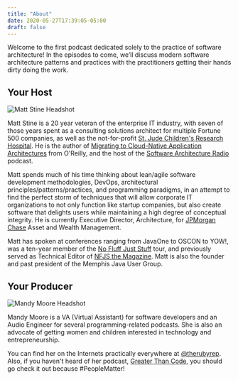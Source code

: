 ```yaml
---
title: "About"
date: 2020-05-27T17:39:05-05:00
draft: false
---
```


Welcome to the first podcast dedicated solely to the practice of software architecture! In the episodes to come, we’ll discuss modern software architecture patterns and practices with the practitioners getting their hands dirty doing the work. 

## Your Host

![Matt Stine Headshot](/images/matt.jpg)

Matt Stine is a 20 year veteran of the enterprise IT industry, with seven of those years spent as a consulting solutions architect for multiple Fortune 500 companies, as well as the not-for-profit [St. Jude Children's Research Hospital](https://www.stjude.org). He is the author of [Migrating to Cloud-Native Application Architectures](http://www.oreilly.com/programming/free/migrating-cloud-native-application-architectures.csp) from O'Reilly, and the host of the [Software Architecture Radio](http://www.softwarearchitecturerad.io) podcast.

Matt spends much of his time thinking about lean/agile software development methodologies, DevOps, architectural principles/patterns/practices, and programming paradigms, in an attempt to find the perfect storm of techniques that will allow corporate IT organizations to not only function like startup companies, but also create software that delights users while maintaining a high degree of conceptual integrity. He is currently Executive Director, Architecture, for [JPMorgan Chase](https://www.jpmorgan.com/) Asset and Wealth Management.

Matt has spoken at conferences ranging from JavaOne to OSCON to YOW!, was a ten-year member of the [No Fluff Just Stuff](https://nofluffjuststuff.com) tour, and previously served as Technical Editor of [NFJS the Magazine](https://nofluffjuststuff.com/magazine/). Matt is also the founder and past president of the Memphis Java User Group.

## Your Producer

![Mandy Moore Headshot](/images/mandy.jpg)

Mandy Moore is a VA (Virtual Assistant) for software developers and an Audio Engineer for several programming-related podcasts. She is also an advocate of getting women and children interested in technology and entrepreneurship.

You can find her on the Internets practically everywhere at [@therubyrep](https://twitter.com/therubyrep). Also, if you haven't heard of her podcast, [Greater Than Code](https://www.greaterthancode.com/), you should go check it out because #PeopleMatter!